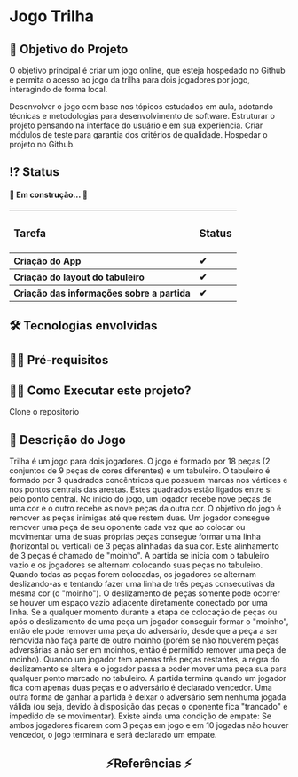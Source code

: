 # Jogo Trilha


 <!-- Explicação do projeto -->
 <h2 align="left"> 🧾 Objetivo do Projeto</h2>
<p align="left">O objetivo principal é criar um jogo online, que esteja hospedado no Github e permita o acesso ao jogo da trilha para dois jogadores por jogo, interagindo de forma local.
</p>
<p align="left">
Desenvolver o jogo com base nos tópicos estudados em aula, adotando técnicas  e metodologias para desenvolvimento de software.
 Estruturar o projeto pensando na interface do usuário e em sua experiência.
Criar módulos de teste para garantia dos critérios de qualidade.
Hospedar o projeto no Github.
</p>
 

 <!--<h4 align="left"> Bases de Dados usadas</h4>
<p align="left">Fonte dos dados atualizada(recommended for education and development versão full): <a href="https://grouplens.org/datasets/movielens/" target="_blank" align = "center">MovieLens</a> </p>

<p align="left">Dados do kaggle: <a href="https://www.kaggle.com/tmdb/tmdb-movie-metadata" target="_blank" align = "center">Kaggle Movies Database</a> </p>-->

 <!-- Status do projeto -->
 <h2 align="left"> ⁉ Status </h2>
<h4 align="left"> 
	<p align="left">🚧 Em construção... 🚧</p>	
</h4>
<table>
	<tbody align='left'>
		<tr>
			<th><h3> Tarefa </h3></th>
			<th><h3> Status </h3></th>
		</tr>
		<tr>
			<th> Criação do App </th>
			<th>✔</th>
		</tr>
		<tr>
			<th> Criação do layout do tabuleiro </th>
			<th>✔</th>
		</tr>
		<tr>
			<th> Criação das informações sobre a partida </th>
			<th>✔</th>	
		</tr>	
	</tbody>
</table>

<!-- Indice -->
<!--<p align="center">
 <a href="#objetivo">Objetivo</a> •
 <a href="#roadmap">Roadmap</a> • 
 <a href="#tecnologias">Tecnologias</a> • 
 <a href="#contribuicao">Contribuição</a> • 
 <a href="#licenc-a">Licença</a> • 
 <a href="#autor">Autor</a>
</p>-->

<!-- Tecnologias envolvidas -->
<div align="left" class='container'>
	<h2 align="left"> 🛠 Tecnologias envolvidas</h2>
  <!-- 
		<a href="https://www.python.org/" target="_blank" align = "left"> <img src="https://img.shields.io/badge/Python-3776AB?style=for-the-badge&logo=python&logoColor=white" width="120" height="30" alt="Python3" /></a>
		<a href="https://jupyter.org/" target="_blank" align = "left"> <img src="https://img.shields.io/badge/Jupyter-F37626.svg?&style=for-the-badge&logo=Jupyter&logoColor=white" width="120" height="30" alt="Jupyter" /></a>
		<a href="https://www.jetbrains.com/pt-br/pycharm/download/" target="_blank" align = "left"> <img src="https://img.shields.io/badge/pycharm-143?style=for-the-badge&logo=pycharm&logoColor=black&color=black&labelColor=green" width="120" height="30" alt="Pycharm" /></a>
	
</div>
 -->
  
<!-- Requirements -->
<div align="left" class='container'>
	<h2 align="left">👨‍💻 Pré-requisitos </h2>
<!--
	<p align="left">Python3 instalado</p>
  <p align="left">Jupyter instalado</p>
  	<p align="left">OU</p>
  	<p align="left">Conta no Google Colab</p>
 -->
</div>


<!-- How to execute -->
<div align="left" class='container'>
	<h2 align="left">🏃‍♀️ Como Executar este projeto? </h2>
  <p align="left"> Clone o repositorio</p>
  <!--
	<p align="left"> 1. Tenha o Python3 instalado, caso execute localmente</p>
  	<p align="left"> 1. Tenha o Jupyter instalado, caso execute localmente</p>
  	<p align="left"> 1.1 Use um framework de sua preferência, Pycharm, Spider, Jupyter, etc</p>
	<p align="left"> OBS: Neste projeto foi utilizado o Pycharm</p>
  <p align="left">OU</p>
	<p align="left"> 2. Tenha uma conta no Google Colab</p>
	<p align="left"> 2.1 Crie um notebook e copie e cole os códigos nele para executar</p>
	<p align="left">Done ! ✅</p>
-->
</div>
<h2 align="left"> 🧾 Descrição do Jogo</h2>
<p align="left">
  Trilha é um jogo para dois jogadores. O jogo é formado por 18 peças (2 conjuntos de 9 peças de cores diferentes) e um tabuleiro. O tabuleiro é formado por 3 quadrados concêntricos que possuem marcas nos vértices e nos pontos centrais das arestas. Estes quadrados estão ligados entre si pelo ponto central. No início do jogo, um jogador recebe nove peças de uma cor e o outro recebe as nove peças da outra cor. O objetivo do jogo é remover as peças inimigas até que restem duas. Um jogador consegue remover uma peça de seu oponente cada vez que ao colocar ou movimentar uma de suas próprias peças consegue formar uma linha (horizontal ou vertical) de 3 peças alinhadas da sua cor. Este alinhamento de 3 peças é chamado de "moinho".
A partida se inicia com o tabuleiro vazio e os jogadores se alternam colocando suas peças no tabuleiro. Quando todas as peças forem colocadas, os jogadores se alternam deslizando-as e tentando fazer uma linha de três peças consecutivas da mesma cor (o "moinho"). O deslizamento de peças somente pode ocorrer se houver um espaço vazio adjacente diretamente conectado por uma linha. Se a qualquer momento durante a etapa de colocação de peças ou após o deslizamento de uma peça um jogador conseguir formar o "moinho", então ele pode remover uma peça do adversário, desde que a peça a ser removida não faça parte de outro moinho (porém se não houverem peças adversárias a não ser em moinhos, então é permitido remover uma peça de moinho). Quando um jogador tem apenas três peças restantes, a regra do deslizamento se altera e o jogador passa a poder mover uma peça sua para qualquer ponto marcado no tabuleiro.
A partida termina quando um jogador fica com apenas duas peças e o adversário é declarado vencedor. Uma outra forma de ganhar a partida é deixar o adversário sem nenhuma jogada válida (ou seja, devido à disposição das peças o oponente fica "trancado" e impedido de se movimentar). Existe ainda uma condição de empate: Se ambos jogadores ficarem com 3 peças em jogo e em 10 jogadas não houver vencedor, o jogo terminará e será declarado um empate.	

</p>
	
<!-- Resultados -->
<div align="center" class='container'>
	<h2 align="center"> ⚡Referências ⚡</h2>
</div>

